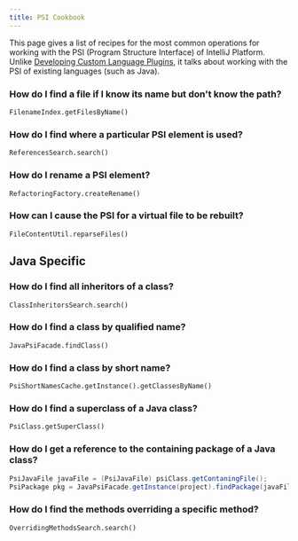 ```yaml
---
title: PSI Cookbook
---
```



This page gives a list of recipes for the most common operations for working with the PSI (Program Structure Interface) of IntelliJ Platform. Unlike 
[Developing Custom Language Plugins](/reference_guide/custom_language_support.md), 
it talks about working with the PSI of existing languages (such as Java).

### How do I find a file if I know its name but don't know the path?

```FilenameIndex.getFilesByName()```

### How do I find where a particular PSI element is used?

```ReferencesSearch.search()```

### How do I rename a PSI element?

```RefactoringFactory.createRename()```

### How can I cause the PSI for a virtual file to be rebuilt?

```FileContentUtil.reparseFiles()```

## Java Specific

### How do I find all inheritors of a class?

```ClassInheritorsSearch.search()```

### How do I find a class by qualified name?

```JavaPsiFacade.findClass()```

### How do I find a class by short name?

```PsiShortNamesCache.getInstance().getClassesByName()```

### How do I find a superclass of a Java class?

```PsiClass.getSuperClass()```

### How do I get a reference to the containing package of a Java class?

```java
PsiJavaFile javaFile = (PsiJavaFile) psiClass.getContaningFile();
PsiPackage pkg = JavaPsiFacade.getInstance(project).findPackage(javaFile.getPackageName());
```

### How do I find the methods overriding a specific method?

```OverridingMethodsSearch.search()```
